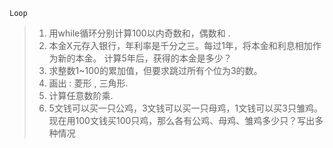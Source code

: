 `Loop`

> 1. 用while循环分别计算100以内奇数和，偶数和 .
> 2. 本金X元存入银行，年利率是千分之三。每过1年，将本金和利息相加作为新的本金。 计算5年后，获得的本金是多少？
> 3. 求整数1~100的累加值，但要求跳过所有个位为3的数。
> 4. 画出 : 菱形 , 三角形.
> 5. 计算任意数阶乘.
> 6. 5文钱可以买一只公鸡，3文钱可以买一只母鸡，1文钱可以买3只雏鸡。现在用100文钱买100只鸡，那么各有公鸡、母鸡、雏鸡多少只？写出多种情况 